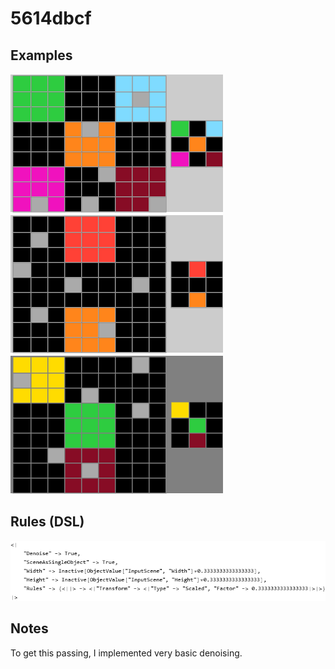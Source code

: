 # 5614dbcf

## Examples

![ARC examples for 5614dbcf](examples.png?raw=true)

## Rules (DSL)

![DSL rules for 5614dbcf](rules.png?raw=true)

## Notes
To get this passing, I implemented very basic denoising.
